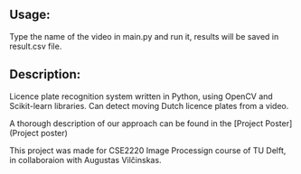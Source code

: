 ## Usage:
Type the name of the video in main.py and run it, results will be saved in result.csv file.

## Description:
Licence plate recognition system written in Python, using OpenCV and Scikit-learn libraries. Can detect moving Dutch licence plates from a video.

A thorough description of our approach can be found in the [Project Poster](Project poster)

This project was made for CSE2220 Image Processign course of TU Delft, in collaboraion with Augustas Vilčinskas.

